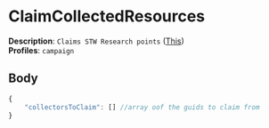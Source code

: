 # ClaimCollectedResources

**Description**: `Claims STW Research points` ([This](https://cdn.discordapp.com/attachments/842511284469366824/922570638701518899/unknown.png)) \
**Profiles**: `campaign`

## Body
```js
{
    "collectorsToClaim": [] //array oof the guids to claim from
}
```
